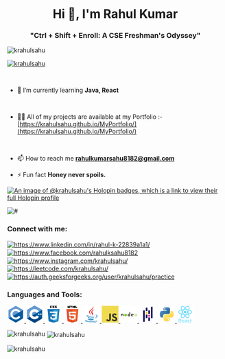 <h1 align="center">Hi 👋, I'm Rahul Kumar</h1>
<h3 align="center">"Ctrl + Shift + Enroll: A CSE Freshman's Odyssey"</h3>

<p align="left"> <img src="https://komarev.com/ghpvc/?username=krahulsahu&label=Profile%20views&color=0e75b6&style=flat"
        alt="krahulsahu" /> </p>

<p align="left"> <a href="https://github.com/ryo-ma/github-profile-trophy"><img
            src="https://github-profile-trophy.vercel.app/?username=krahulsahu" alt="krahulsahu" /></a> </p>

<p align="left"> <a href="https://twitter.com/" target="blank"><img
            src="https://img.shields.io/twitter/follow/?logo=twitter&style=for-the-badge" alt="" /></a> </p>

- 🌱 I’m currently learning **Java, React**
<br>

- 👨‍💻 All of my projects are available at my Portfolio :-
[https://krahulsahu.github.io/MyPortfolio/](https://krahulsahu.github.io/MyPortfolio/)
<br>

- 📫 How to reach me **rahulkumarsahu8182@gmail.com**

- ⚡ Fun fact **Honey never spoils.**

[![An image of @krahulsahu's Holopin badges, which is a link to view their full Holopin
profile](https://holopin.me/krahulsahu)](https://holopin.io/@krahulsahu)


<img src="https://media.tenor.com/9UERneabKX8AAAAi/ff-logo.gif" alt="#" srcset="#">
<h3 align="left">Connect with me:</h3>
<p align="left">
    <a href="https://linkedin.com/in/https://www.linkedin.com/in/rahul-k-22839a1a1/" target="blank"><img align="center"
            src="https://raw.githubusercontent.com/rahuldkjain/github-profile-readme-generator/master/src/images/icons/Social/linked-in-alt.svg"
            alt="https://www.linkedin.com/in/rahul-k-22839a1a1/" height="30" width="40" /></a>
    <a href="https://fb.com/https://www.facebook.com/rahulksahu8182" target="blank"><img align="center"
            src="https://raw.githubusercontent.com/rahuldkjain/github-profile-readme-generator/master/src/images/icons/Social/facebook.svg"
            alt="https://www.facebook.com/rahulksahu8182" height="30" width="40" /></a>
    <a href="https://instagram.com/https://www.instagram.com/krahulsahu/" target="blank"><img align="center"
            src="https://raw.githubusercontent.com/rahuldkjain/github-profile-readme-generator/master/src/images/icons/Social/instagram.svg"
            alt="https://www.instagram.com/krahulsahu/" height="30" width="40" /></a>
    <a href="https://www.leetcode.com/https://leetcode.com/krahulsahu/" target="blank"><img align="center"
            src="https://raw.githubusercontent.com/rahuldkjain/github-profile-readme-generator/master/src/images/icons/Social/leet-code.svg"
            alt="https://leetcode.com/krahulsahu/" height="30" width="40" /></a>
    <a href="https://auth.geeksforgeeks.org/user/https://auth.geeksforgeeks.org/user/krahulsahu/practice"
        target="blank"><img align="center"
            src="https://raw.githubusercontent.com/rahuldkjain/github-profile-readme-generator/master/src/images/icons/Social/geeks-for-geeks.svg"
            alt="https://auth.geeksforgeeks.org/user/krahulsahu/practice" height="30" width="40" /></a>
</p>

<h3 align="left">Languages and Tools:</h3>
<p align="left"> <a href="https://www.cprogramming.com/" target="_blank" rel="noreferrer"> <img
            src="https://raw.githubusercontent.com/devicons/devicon/master/icons/c/c-original.svg" alt="c" width="40"
            height="40" /> </a> <a href="https://www.w3schools.com/cpp/" target="_blank" rel="noreferrer"> <img
            src="https://raw.githubusercontent.com/devicons/devicon/master/icons/cplusplus/cplusplus-original.svg"
            alt="cplusplus" width="40" height="40" /> </a> <a href="https://www.w3schools.com/css/" target="_blank"
        rel="noreferrer"> <img
            src="https://raw.githubusercontent.com/devicons/devicon/master/icons/css3/css3-original-wordmark.svg"
            alt="css3" width="40" height="40" /> </a> <a href="https://www.w3.org/html/" target="_blank"
        rel="noreferrer"> <img
            src="https://raw.githubusercontent.com/devicons/devicon/master/icons/html5/html5-original-wordmark.svg"
            alt="html5" width="40" height="40" /> </a> <a href="https://www.java.com" target="_blank" rel="noreferrer">
        <img src="https://raw.githubusercontent.com/devicons/devicon/master/icons/java/java-original.svg" alt="java"
            width="40" height="40" /> </a> <a href="https://developer.mozilla.org/en-US/docs/Web/JavaScript"
        target="_blank" rel="noreferrer"> <img
            src="https://raw.githubusercontent.com/devicons/devicon/master/icons/javascript/javascript-original.svg"
            alt="javascript" width="40" height="40" /> </a> <a href="https://nodejs.org" target="_blank"
        rel="noreferrer"> <img
            src="https://raw.githubusercontent.com/devicons/devicon/master/icons/nodejs/nodejs-original-wordmark.svg"
            alt="nodejs" width="40" height="40" /> </a> <a href="https://pandas.pydata.org/" target="_blank"
        rel="noreferrer"> <img
            src="https://raw.githubusercontent.com/devicons/devicon/2ae2a900d2f041da66e950e4d48052658d850630/icons/pandas/pandas-original.svg"
            alt="pandas" width="40" height="40" /> </a> <a href="https://www.python.org" target="_blank"
        rel="noreferrer"> <img
            src="https://raw.githubusercontent.com/devicons/devicon/master/icons/python/python-original.svg"
            alt="python" width="40" height="40" /> </a> <a href="https://reactjs.org/" target="_blank" rel="noreferrer">
        <img src="https://raw.githubusercontent.com/devicons/devicon/master/icons/react/react-original-wordmark.svg"
            alt="react" width="40" height="40" /> </a> </p>

<p><img align="left"
        src="https://github-readme-stats.vercel.app/api/top-langs?username=krahulsahu&show_icons=true&locale=en&layout=compact"
        alt="krahulsahu" /></p>

<p>&nbsp;<img align="center"
        src="https://github-readme-stats.vercel.app/api?username=krahulsahu&show_icons=true&locale=en"
        alt="krahulsahu" /></p>

<p><img align="center" src="https://github-readme-streak-stats.herokuapp.com/?user=krahulsahu&" alt="krahulsahu" /></p>
